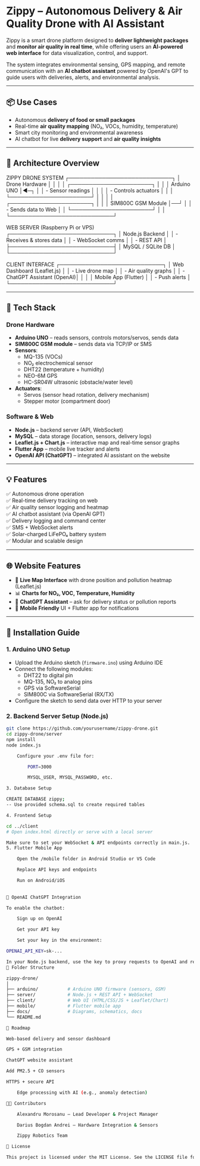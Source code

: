 # Zippy – Autonomous Delivery & Air Quality Drone with AI Assistant

Zippy is a smart drone platform designed to **deliver lightweight packages** and **monitor air quality in real time**, while offering users an **AI-powered web interface** for data visualization, control, and support.  

The system integrates environmental sensing, GPS mapping, and remote communication with an **AI chatbot assistant** powered by OpenAI's GPT to guide users with deliveries, alerts, and environmental analysis.

---

## 📦 Use Cases

- Autonomous **delivery of food or small packages**
- Real-time **air quality mapping** (NO₂, VOCs, humidity, temperature)
- Smart city monitoring and environmental awareness
- AI chatbot for live **delivery support** and **air quality insights**

---

## 🧠 Architecture Overview

ZIPPY DRONE SYSTEM
┌────────────────────────────┐
│ Drone Hardware │
│ │
│ ┌──────────────────────┐ │
│ │ Arduino UNO │◄─┐
│ │ - Sensor readings │ │
│ │ - Controls actuators │ │
│ └──────────────────────┘ │
│ │
│ ┌──────────────────────┐ │
│ │ SIM800C GSM Module │──┘
│ │ - Sends data to Web │
│ └──────────────────────┘
│ │
└────────────────────────────┘

WEB SERVER (Raspberry Pi or VPS)
┌────────────────────────────┐
│ Node.js Backend │
│ - Receives & stores data │
│ - WebSocket comms │
│ - REST API │
├────────────────────────────┤
│ MySQL / SQLite DB │
└────────────────────────────┘

CLIENT INTERFACE
┌────────────────────────────┐
│ Web Dashboard (Leaflet.js) │
│ - Live drone map │
│ - Air quality graphs │
│ - ChatGPT Assistant (OpenAI)│
│ │
│ Mobile App (Flutter) │
│ - Push alerts │
└────────────────────────────┘


---

## 🧰 Tech Stack

### Drone Hardware
- **Arduino UNO** – reads sensors, controls motors/servos, sends data
- **SIM800C GSM module** – sends data via TCP/IP or SMS
- **Sensors**:
  - MQ-135 (VOCs)
  - NO₂ electrochemical sensor
  - DHT22 (temperature + humidity)
  - NEO-6M GPS
  - HC-SR04W ultrasonic (obstacle/water level)
- **Actuators**:
  - Servos (sensor head rotation, delivery mechanism)
  - Stepper motor (compartment door)

### Software & Web
- **Node.js** – backend server (API, WebSocket)
- **MySQL** – data storage (location, sensors, delivery logs)
- **Leaflet.js + Chart.js** – interactive map and real-time sensor graphs
- **Flutter App** – mobile live tracker and alerts
- **OpenAI API (ChatGPT)** – integrated AI assistant on the website

---

## 💡 Features

✅ Autonomous drone operation  
✅ Real-time delivery tracking on web  
✅ Air quality sensor logging and heatmap  
✅ AI chatbot assistant (via OpenAI GPT)  
✅ Delivery logging and command center  
✅ SMS + WebSocket alerts  
✅ Solar-charged LiFePO₄ battery system  
✅ Modular and scalable design

---

## 🌐 Website Features

- 📍 **Live Map Interface** with drone position and pollution heatmap (Leaflet.js)
- 📊 **Charts for NO₂, VOC, Temperature, Humidity**
- 🤖 **ChatGPT Assistant** – ask for delivery status or pollution reports
- 📱 **Mobile Friendly** UI + Flutter app for notifications

---

## 🔌 Installation Guide

### 1. Arduino UNO Setup
- Upload the Arduino sketch (`firmware.ino`) using Arduino IDE
- Connect the following modules:
  - DHT22 to digital pin
  - MQ-135, NO₂ to analog pins
  - GPS via SoftwareSerial
  - SIM800C via SoftwareSerial (RX/TX)
- Configure the sketch to send data over HTTP to your server

### 2. Backend Server Setup (Node.js)

```bash
git clone https://github.com/yourusername/zippy-drone.git
cd zippy-drone/server
npm install
node index.js

    Configure your .env file for:

        PORT=3000

        MYSQL_USER, MYSQL_PASSWORD, etc.

3. Database Setup

CREATE DATABASE zippy;
-- Use provided schema.sql to create required tables

4. Frontend Setup

cd ../client
# Open index.html directly or serve with a local server

Make sure to set your WebSocket & API endpoints correctly in main.js.
5. Flutter Mobile App

    Open the /mobile folder in Android Studio or VS Code

    Replace API keys and endpoints

    Run on Android/iOS
    
    
🔐 OpenAI ChatGPT Integration

To enable the chatbot:

    Sign up on OpenAI

    Get your API key

    Set your key in the environment:

OPENAI_API_KEY=sk-...

In your Node.js backend, use the key to proxy requests to OpenAI and return answers in the chat UI.
📂 Folder Structure

zippy-drone/
│
├── arduino/           # Arduino UNO firmware (sensors, GSM)
├── server/            # Node.js + REST API + WebSocket
├── client/            # Web UI (HTML/CSS/JS + Leaflet/Chart)
├── mobile/            # Flutter mobile app
├── docs/              # Diagrams, schematics, docs
└── README.md

📌 Roadmap

Web-based delivery and sensor dashboard

GPS + GSM integration

ChatGPT website assistant

Add PM2.5 + CO sensors

HTTPS + secure API

    Edge processing with AI (e.g., anomaly detection)

🧑‍💻 Contributors

    Alexandru Morosanu – Lead Developer & Project Manager

    Darius Bogdan Andrei – Hardware Integration & Sensors

    Zippy Robotics Team

📜 License

This project is licensed under the MIT License. See the LICENSE file for details.
